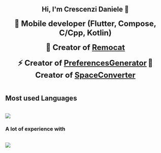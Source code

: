 <h2 align="center">Hi, I'm Crescenzi Daniele 👋</h2>

<p align="center">
  <strong style="font-size: 24px;">🌱 Mobile developer (Flutter, Compose, C/Cpp, Kotlin)</strong><br><br>
  <strong style="font-size: 24px;">🚀 Creator of <a href="https://play.google.com/store/apps/details?id=com.crescenzi.remocat">Remocat</a></strong><br><br>
  <strong style="font-size: 24px;">⚡ Creator of <a href="https://github.com/daniele-NA/PreferencesGenerator">PreferencesGenerator</a></strong>
  <strong style="font-size: 24px;">🔭 Creator of <a href="https://www.spaceconverter.it">SpaceConverter</a></strong><br><br>
</p>


## Most used Languages
<br/>
<img src="https://skillicons.dev/icons?i=java,kotlin,dart,flutter,swift,cpp,c,spring" /><br>




### A lot of experience with
<br/>
<img src="https://skillicons.dev/icons?i=html,css,python,javascript,mysql,flask" /><br>
